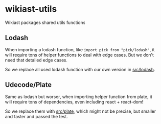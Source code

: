 # wikiast-utils

Wikiast packages shared utils functions

## Lodash

When importing a lodash function, like `import pick from "pick/lodash"`, it will require tons of helper functions to deal with edge cases. But we don't need that detailed edge cases.

So we replace all used lodash function with our own version in [src/lodash](src/lodash/).

## Udecode/Plate

Same as lodash but worser, when importing helper function from plate, it will require tons of dependencies, even including react + react-dom!

So we replace them with [src/plate](src/plate/), which might not be precise, but smaller and faster and passed the test.
